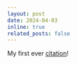 ```yaml
---
layout: post
date: 2024-04-03 
inline: true
related_posts: false
---
```


My first ever [citation](https://arxiv.org/abs/2407.00829)!
